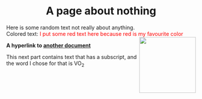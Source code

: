   <h1 align="center">A page about nothing</h1>
 
  Here is some random text not really about anything.  
  Colored text: 
  <span style="color:red"> I put some red text here because red is my favourite color
  <img src="image.png" align="right" width="150">
 

**A hyperlink to [another document](readme.md)**  

This next part contains text that has a subscript, and the word I chose for that is
  VO<sub>2</sub>
